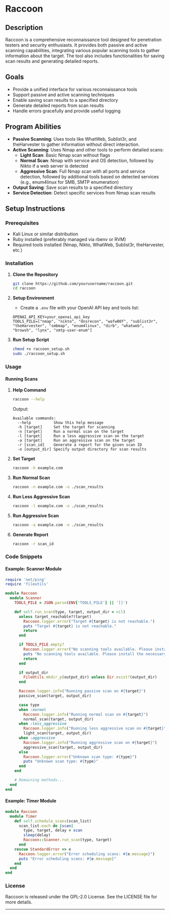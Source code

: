 # Raccoon

## Description

Raccoon is a comprehensive reconnaissance tool designed for penetration testers and security enthusiasts. It provides both passive and active scanning capabilities, integrating various popular scanning tools to gather information about the target. The tool also includes functionalities for saving scan results and generating detailed reports.

## Goals

- Provide a unified interface for various reconnaissance tools
- Support passive and active scanning techniques
- Enable saving scan results to a specified directory
- Generate detailed reports from scan results
- Handle errors gracefully and provide useful logging

## Program Abilities

- **Passive Scanning**: Uses tools like WhatWeb, Sublist3r, and theHarvester to gather information without direct interaction.
- **Active Scanning**: Uses Nmap and other tools to perform detailed scans:
  - **Light Scan**: Basic Nmap scan without flags
  - **Normal Scan**: Nmap with service and OS detection, followed by Nikto if a web server is detected
  - **Aggressive Scan**: Full Nmap scan with all ports and service detection, followed by additional tools based on detected services (e.g., enum4linux for SMB, SMTP enumeration)
- **Output Saving**: Save scan results to a specified directory
- **Service Detection**: Detect specific services from Nmap scan results

## Setup Instructions

### Prerequisites

- Kali Linux or similar distribution
- Ruby installed (preferably managed via rbenv or RVM)
- Required tools installed (Nmap, Nikto, WhatWeb, Sublist3r, theHarvester, etc.)

### Installation

1. **Clone the Repository**
    ```bash
    git clone https://github.com/yourusername/raccoon.git
    cd raccoon
    ```

2. **Setup Environment**
    - Create a `.env` file with your OpenAI API key and tools list:
    ```dotenv
    OPENAI_API_KEY=your_openai_api_key
    TOOLS_PILE=["nmap", "nikto", "dnsrecon", "wafw00f", "sublist3r", "theHarvester", "smbmap", "enum4linux", "dirb", "whatweb", "browsh", "lynx", "smtp-user-enum"]
    ```

3. **Run Setup Script**
    ```bash
    chmod +x raccoon_setup.sh
    sudo ./raccoon_setup.sh
    ```

### Usage

#### Running Scans

1. **Help Command**
    ```bash
    raccoon --help
    ```
    Output:
    ```
    Available commands:
      --help          Show this help message
      -h [target]     Set the target for scanning
      -n [target]     Run a normal scan on the target
      -l [target]     Run a less aggressive scan on the target
      -a [target]     Run an aggressive scan on the target
      -r [scan_id]    Generate a report for the given scan ID
      -o [output_dir] Specify output directory for scan results
    ```

2. **Set Target**
    ```bash
    raccoon -h example.com
    ```

3. **Run Normal Scan**
    ```bash
    raccoon -n example.com -o ./scan_results
    ```

4. **Run Less Aggressive Scan**
    ```bash
    raccoon -l example.com -o ./scan_results
    ```

5. **Run Aggressive Scan**
    ```bash
    raccoon -a example.com -o ./scan_results
    ```

6. **Generate Report**
    ```bash
    raccoon -r scan_id
    ```

### Code Snippets

#### Example: Scanner Module

```ruby
require 'net/ping'
require 'fileutils'

module Raccoon
  module Scanner
    TOOLS_PILE = JSON.parse(ENV['TOOLS_PILE'] || '[]')

    def self.run_scan(type, target, output_dir = nil)
      unless target_reachable?(target)
        Raccoon.logger.error("Target #{target} is not reachable.")
        puts "Target #{target} is not reachable."
        return
      end

      if TOOLS_PILE.empty?
        Raccoon.logger.error("No scanning tools available. Please install the necessary tools.")
        puts "No scanning tools available. Please install the necessary tools."
        return
      end

      if output_dir
        FileUtils.mkdir_p(output_dir) unless Dir.exist?(output_dir)
      end

      Raccoon.logger.info("Running passive scan on #{target}")
      passive_scan(target, output_dir)

      case type
      when :normal
        Raccoon.logger.info("Running normal scan on #{target}")
        normal_scan(target, output_dir)
      when :less_aggressive
        Raccoon.logger.info("Running less aggressive scan on #{target}")
        light_scan(target, output_dir)
      when :aggressive
        Raccoon.logger.info("Running aggressive scan on #{target}")
        aggressive_scan(target, output_dir)
      else
        Raccoon.logger.error("Unknown scan type: #{type}")
        puts "Unknown scan type: #{type}"
      end
    end

    # Remaining methods...
  end
end
```

#### Example: Timer Module

```ruby
module Raccoon
  module Timer
    def self.schedule_scans(scan_list)
      scan_list.each do |scan|
        type, target, delay = scan
        sleep(delay)
        Raccoon::Scanner.run_scan(type, target)
      end
    rescue StandardError => e
      Raccoon.logger.error("Error scheduling scans: #{e.message}")
      puts "Error scheduling scans: #{e.message}"
    end
  end
end
```

### License

Raccoon is released under the GPL-2.0 License. See the LICENSE file for more details.

---
